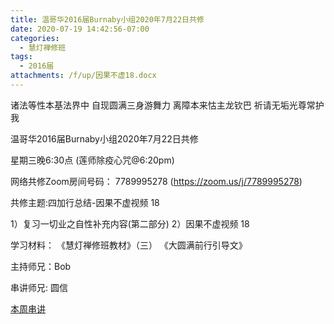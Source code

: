 ```yaml
---
title: 温哥华2016届Burnaby小组2020年7月22日共修
date: 2020-07-19 14:42:56-07:00
categories:
  - 慧灯禅修班
tags:
  - 2016届
attachments: /f/up/因果不虚18.docx
---
```

诸法等性本基法界中 自现圆满三身游舞力 离障本来怙主龙钦巴 祈请无垢光尊常护我

温哥华2016届Burnaby小组2020年7月22日共修 

星期三晚6:30点 (莲师除疫心咒@6:20pm)

网络共修Zoom房间号码： 7789995278 (<https://zoom.us/j/7789995278>)

共修主题:四加行总结-因果不虚视频 18


1）复习一切业之自性补充内容(第二部分)
2）因果不虚视频 18


学习材料：
《慧灯禅修班教材》（三）
《大圆满前行引导文》



主持师兄：Bob

串讲师兄: 圆信

[本周串讲](/f/up/因果不虚18.docx)